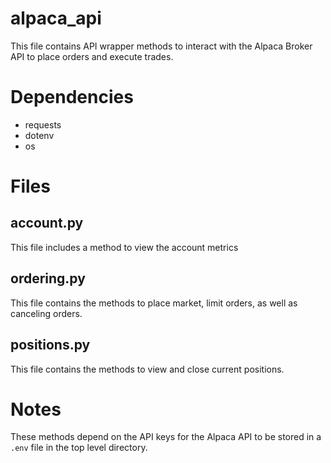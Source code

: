 # alpaca_api

This file contains API wrapper methods to interact with the Alpaca Broker API to place orders and execute trades.

# Dependencies
- requests
- dotenv
- os

# Files

## account.py

This file includes a method to view the account metrics

## ordering.py

This file contains the methods to place market, limit orders, as well as canceling orders.

## positions.py

This file contains the methods to view and close current positions.

# Notes

These methods depend on the API keys for the Alpaca API to be stored in a `.env` file in the top level directory.